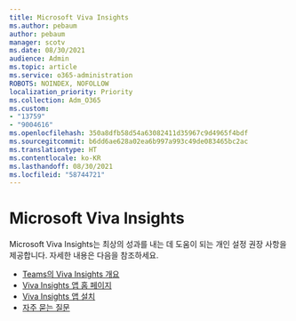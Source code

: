 ```yaml
---
title: Microsoft Viva Insights
ms.author: pebaum
author: pebaum
manager: scotv
ms.date: 08/30/2021
audience: Admin
ms.topic: article
ms.service: o365-administration
ROBOTS: NOINDEX, NOFOLLOW
localization_priority: Priority
ms.collection: Adm_O365
ms.custom:
- "13759"
- "9004616"
ms.openlocfilehash: 350a8dfb58d54a63082411d35967c9d4965f4bdf
ms.sourcegitcommit: b6dd6ae628a02ea6b997a993c49de083465bc2ac
ms.translationtype: HT
ms.contentlocale: ko-KR
ms.lasthandoff: 08/30/2021
ms.locfileid: "58744721"
---
```

# <a name="microsoft-viva-insights"></a>Microsoft Viva Insights

Microsoft Viva Insights는 최상의 성과를 내는 데 도움이 되는 개인 설정 권장 사항을 제공합니다. 자세한 내용은 다음을 참조하세요.

- [Teams의 Viva Insights 개요](https://docs.microsoft.com/insights/viva-teams-app)
- [Viva Insights 앱 홈 페이지](https://docs.microsoft.com/insights/viva-insights-home)
- [Viva Insights 앱 설치](https://docs.microsoft.com/insights/viva-teams-app-install)
- [자주 묻는 질문](https://docs.microsoft.com/insights/viva-teams-app-faq)

